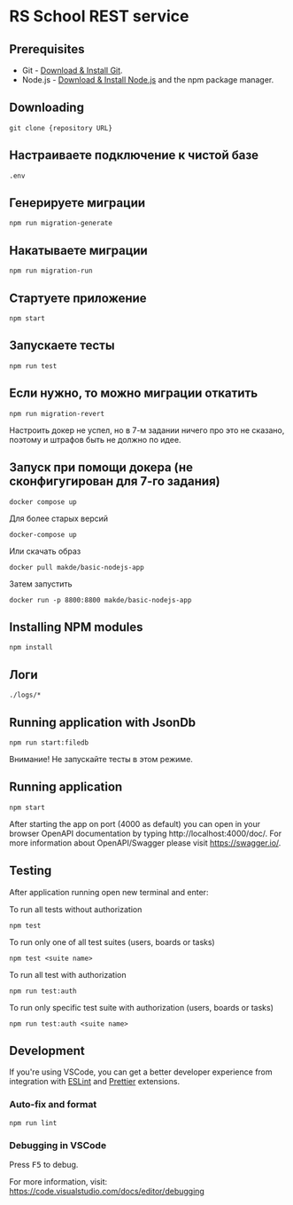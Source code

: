 # RS School REST service

## Prerequisites

- Git - [Download & Install Git](https://git-scm.com/downloads).
- Node.js - [Download & Install Node.js](https://nodejs.org/en/download/) and the npm package manager.

## Downloading

```
git clone {repository URL}
```

## Настраиваете подключение к чистой базе

```
.env
```

## Генерируете миграции

```
npm run migration-generate
```

## Накатываете миграции

```
npm run migration-run
```

## Стартуете приложение

```
npm start
```

## Запускаете тесты

```
npm run test
```

## Если нужно, то можно миграции откатить

```
npm run migration-revert
```

Настроить докер не успел, но в 7-м задании ничего про это не сказано, поэтому и штрафов быть не должно по идее.

## Запуск при помощи докера (не сконфигугирован для 7-го задания)

```
docker compose up
```

Для более старых версий

```
docker-compose up
```

Или скачать образ

```
docker pull makde/basic-nodejs-app
```

Затем запустить

```
docker run -p 8800:8800 makde/basic-nodejs-app
```

## Installing NPM modules

```
npm install
```

## Логи

```
./logs/*
```

## Running application with JsonDb

```
npm run start:filedb
```

Внимание! Не запускайте тесты в этом режиме.

## Running application

```
npm start
```

After starting the app on port (4000 as default) you can open
in your browser OpenAPI documentation by typing http://localhost:4000/doc/.
For more information about OpenAPI/Swagger please visit https://swagger.io/.

## Testing

After application running open new terminal and enter:

To run all tests without authorization

```
npm test
```

To run only one of all test suites (users, boards or tasks)

```
npm test <suite name>
```

To run all test with authorization

```
npm run test:auth
```

To run only specific test suite with authorization (users, boards or tasks)

```
npm run test:auth <suite name>
```

## Development

If you're using VSCode, you can get a better developer experience from integration with [ESLint](https://marketplace.visualstudio.com/items?itemName=dbaeumer.vscode-eslint) and [Prettier](https://marketplace.visualstudio.com/items?itemName=esbenp.prettier-vscode) extensions.

### Auto-fix and format

```
npm run lint
```

### Debugging in VSCode

Press <kbd>F5</kbd> to debug.

For more information, visit: https://code.visualstudio.com/docs/editor/debugging
